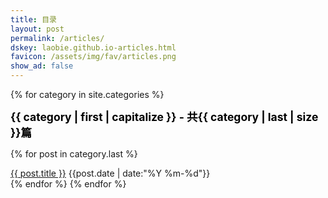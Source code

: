 ```yaml
---
title: 目录
layout: post
permalink: /articles/
dskey: laobie.github.io-articles.html
favicon: /assets/img/fav/articles.png
show_ad: false
---
```


{% for category in site.categories %}
<div class="category-item">
    <div class="category-title" style="color:black; font-weight:bold; font-size: 125%">
        {{ category | first | capitalize }} - 共{{ category | last | size }}篇
    </div>
    <!-- <div class="category-count">{{ category | last | size }}</div> -->
</div>

{% for post in category.last %}
<div class="article-item">
    <div class="article-title">
        <a href="{{ post.url }}" target="_blank">{{ post.title }}</a>
        <span class="article-date">{{post.date | date:"%Y %m-%d"}}</span>
    </div>
</div>
{% endfor %}
{% endfor %}
